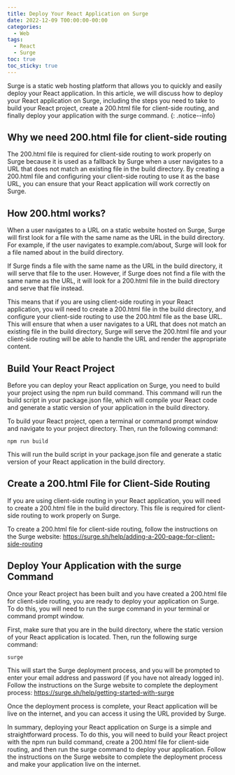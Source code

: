 ```yaml
---
title: Deploy Your React Application on Surge
date: 2022-12-09 T00:00:00-00:00
categories:
  - Web
tags:
  - React
  - Surge
toc: true
toc_sticky: true
---
```


Surge is a static web hosting platform that allows you to quickly and easily deploy your React application. In this article, we will discuss how to deploy your React application on Surge, including the steps you need to take to build your React project, create a 200.html file for client-side routing, and finally deploy your application with the surge command.
{: .notice--info}

## Why we need 200.html file for client-side routing 

The 200.html file is required for client-side routing to work properly on Surge because it is used as a fallback by Surge when a user navigates to a URL that does not match an existing file in the build directory. By creating a 200.html file and configuring your client-side routing to use it as the base URL, you can ensure that your React application will work correctly on Surge.

## How 200.html works?

When a user navigates to a URL on a static website hosted on Surge, Surge will first look for a file with the same name as the URL in the build directory. For example, if the user navigates to example.com/about, Surge will look for a file named about in the build directory.

If Surge finds a file with the same name as the URL in the build directory, it will serve that file to the user. However, if Surge does not find a file with the same name as the URL, it will look for a 200.html file in the build directory and serve that file instead.

This means that if you are using client-side routing in your React application, you will need to create a 200.html file in the build directory, and configure your client-side routing to use the 200.html file as the base URL. This will ensure that when a user navigates to a URL that does not match an existing file in the build directory, Surge will serve the 200.html file and your client-side routing will be able to handle the URL and render the appropriate content.

## Build Your React Project

Before you can deploy your React application on Surge, you need to build your project using the npm run build command. This command will run the build script in your package.json file, which will compile your React code and generate a static version of your application in the build directory.

To build your React project, open a terminal or command prompt window and navigate to your project directory. Then, run the following command:

```
npm run build
```
This will run the build script in your package.json file and generate a static version of your React application in the build directory.

## Create a 200.html File for Client-Side Routing

If you are using client-side routing in your React application, you will need to create a 200.html file in the build directory. This file is required for client-side routing to work properly on Surge.

To create a 200.html file for client-side routing, follow the instructions on the Surge website: https://surge.sh/help/adding-a-200-page-for-client-side-routing

## Deploy Your Application with the surge Command

Once your React project has been built and you have created a 200.html file for client-side routing, you are ready to deploy your application on Surge. To do this, you will need to run the surge command in your terminal or command prompt window.

First, make sure that you are in the build directory, where the static version of your React application is located. Then, run the following surge command:

```
surge
```
This will start the Surge deployment process, and you will be prompted to enter your email address and password (if you have not already logged in). Follow the instructions on the Surge website to complete the deployment process: https://surge.sh/help/getting-started-with-surge

Once the deployment process is complete, your React application will be live on the internet, and you can access it using the URL provided by Surge.

In summary, deploying your React application on Surge is a simple and straightforward process. To do this, you will need to build your React project with the npm run build command, create a 200.html file for client-side routing, and then run the surge command to deploy your application. Follow the instructions on the Surge website to complete the deployment process and make your application live on the internet.












